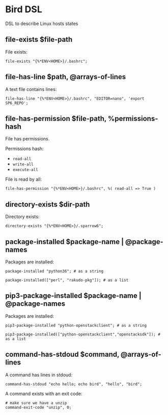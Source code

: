 # Bird DSL

DSL to describe Linux hosts states

## file-exists $file-path

File exists:

    file-exists "{%*ENV<HOME>}/.bashrc";

## file-has-line $path, @arrays-of-lines

A text file contains lines:

    file-has-line "{%*ENV<HOME>}/.bashrc", "EDITOR=nano", 'export SP6_REPO';

## file-has-permission $file-path, %permissions-hash

File has permissions.

Permissions hash:

* `read-all`
* `write-all`
* `execute-all`

File is read by all:

    file-has-permission "{%*ENV<HOME>}/.bashrc", %( read-all => True )

## directory-exists $dir-path

Directory exists:

    directory-exists "{%*ENV<HOME>}/.sparrow6";

## package-installed $package-name | @package-names

Packages are installed:

    package-installed "python36"; # as a string

    package-installed(["perl", "rakudo-pkg"]); # as a list

## pip3-package-installed $package-name | @package-names

Packages are installed:

    pip3-package-installed "python-openstackclient"; # as a string

    pip3-package-installed(["python-openstackclient","openstacksdk"]); # as a list

## command-has-stdoud $command, @arrays-of-lines

A command has lines in stdoud:

    command-has-stdoud "echo hello; echo bird", "hello", "bird";

A command exists with an exit code:

    # make sure we have a unzip
    command-exit-code "unzip", 0;        
